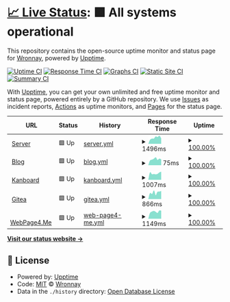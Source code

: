 # [📈 Live Status](https://status.wronnay.net): <!--live status--> **🟩 All systems operational**

This repository contains the open-source uptime monitor and status page for [Wronnay](http://wronnay.net/), powered by [Upptime](https://github.com/upptime/upptime).

[![Uptime CI](https://github.com/Wronnay/status/workflows/Uptime%20CI/badge.svg)](https://github.com/Wronnay/status/actions?query=workflow%3A%22Uptime+CI%22)
[![Response Time CI](https://github.com/Wronnay/status/workflows/Response%20Time%20CI/badge.svg)](https://github.com/Wronnay/status/actions?query=workflow%3A%22Response+Time+CI%22)
[![Graphs CI](https://github.com/Wronnay/status/workflows/Graphs%20CI/badge.svg)](https://github.com/Wronnay/status/actions?query=workflow%3A%22Graphs+CI%22)
[![Static Site CI](https://github.com/Wronnay/status/workflows/Static%20Site%20CI/badge.svg)](https://github.com/Wronnay/status/actions?query=workflow%3A%22Static+Site+CI%22)
[![Summary CI](https://github.com/Wronnay/status/workflows/Summary%20CI/badge.svg)](https://github.com/Wronnay/status/actions?query=workflow%3A%22Summary+CI%22)

With [Upptime](https://upptime.js.org), you can get your own unlimited and free uptime monitor and status page, powered entirely by a GitHub repository. We use [Issues](https://github.com/Wronnay/status/issues) as incident reports, [Actions](https://github.com/Wronnay/status/actions) as uptime monitors, and [Pages](https://status.wronnay.net) for the status page.

<!--start: status pages-->
<!-- This summary is generated by Upptime (https://github.com/upptime/upptime) -->
<!-- Do not edit this manually, your changes will be overwritten -->
<!-- prettier-ignore -->
| URL | Status | History | Response Time | Uptime |
| --- | ------ | ------- | ------------- | ------ |
| <img alt="" src="https://favicons.githubusercontent.com/s3.wronnay.net" height="13"> [Server](http://s3.wronnay.net) | 🟩 Up | [server.yml](https://github.com/Wronnay/status/commits/HEAD/history/server.yml) | <details><summary><img alt="Response time graph" src="./graphs/server/response-time-week.png" height="20"> 1496ms</summary><br><a href="https://status.wronnay.net/history/server"><img alt="Response time 1003" src="https://img.shields.io/endpoint?url=https%3A%2F%2Fraw.githubusercontent.com%2FWronnay%2Fstatus%2FHEAD%2Fapi%2Fserver%2Fresponse-time.json"></a><br><a href="https://status.wronnay.net/history/server"><img alt="24-hour response time 1707" src="https://img.shields.io/endpoint?url=https%3A%2F%2Fraw.githubusercontent.com%2FWronnay%2Fstatus%2FHEAD%2Fapi%2Fserver%2Fresponse-time-day.json"></a><br><a href="https://status.wronnay.net/history/server"><img alt="7-day response time 1496" src="https://img.shields.io/endpoint?url=https%3A%2F%2Fraw.githubusercontent.com%2FWronnay%2Fstatus%2FHEAD%2Fapi%2Fserver%2Fresponse-time-week.json"></a><br><a href="https://status.wronnay.net/history/server"><img alt="30-day response time 1348" src="https://img.shields.io/endpoint?url=https%3A%2F%2Fraw.githubusercontent.com%2FWronnay%2Fstatus%2FHEAD%2Fapi%2Fserver%2Fresponse-time-month.json"></a><br><a href="https://status.wronnay.net/history/server"><img alt="1-year response time 1003" src="https://img.shields.io/endpoint?url=https%3A%2F%2Fraw.githubusercontent.com%2FWronnay%2Fstatus%2FHEAD%2Fapi%2Fserver%2Fresponse-time-year.json"></a></details> | <details><summary><a href="https://status.wronnay.net/history/server">100.00%</a></summary><a href="https://status.wronnay.net/history/server"><img alt="All-time uptime 99.94%" src="https://img.shields.io/endpoint?url=https%3A%2F%2Fraw.githubusercontent.com%2FWronnay%2Fstatus%2FHEAD%2Fapi%2Fserver%2Fuptime.json"></a><br><a href="https://status.wronnay.net/history/server"><img alt="24-hour uptime 100.00%" src="https://img.shields.io/endpoint?url=https%3A%2F%2Fraw.githubusercontent.com%2FWronnay%2Fstatus%2FHEAD%2Fapi%2Fserver%2Fuptime-day.json"></a><br><a href="https://status.wronnay.net/history/server"><img alt="7-day uptime 100.00%" src="https://img.shields.io/endpoint?url=https%3A%2F%2Fraw.githubusercontent.com%2FWronnay%2Fstatus%2FHEAD%2Fapi%2Fserver%2Fuptime-week.json"></a><br><a href="https://status.wronnay.net/history/server"><img alt="30-day uptime 99.94%" src="https://img.shields.io/endpoint?url=https%3A%2F%2Fraw.githubusercontent.com%2FWronnay%2Fstatus%2FHEAD%2Fapi%2Fserver%2Fuptime-month.json"></a><br><a href="https://status.wronnay.net/history/server"><img alt="1-year uptime 99.94%" src="https://img.shields.io/endpoint?url=https%3A%2F%2Fraw.githubusercontent.com%2FWronnay%2Fstatus%2FHEAD%2Fapi%2Fserver%2Fuptime-year.json"></a></details>
| <img alt="" src="https://favicons.githubusercontent.com/blog.wronnay.net" height="13"> [Blog](https://blog.wronnay.net) | 🟩 Up | [blog.yml](https://github.com/Wronnay/status/commits/HEAD/history/blog.yml) | <details><summary><img alt="Response time graph" src="./graphs/blog/response-time-week.png" height="20"> 75ms</summary><br><a href="https://status.wronnay.net/history/blog"><img alt="Response time 420" src="https://img.shields.io/endpoint?url=https%3A%2F%2Fraw.githubusercontent.com%2FWronnay%2Fstatus%2FHEAD%2Fapi%2Fblog%2Fresponse-time.json"></a><br><a href="https://status.wronnay.net/history/blog"><img alt="24-hour response time 94" src="https://img.shields.io/endpoint?url=https%3A%2F%2Fraw.githubusercontent.com%2FWronnay%2Fstatus%2FHEAD%2Fapi%2Fblog%2Fresponse-time-day.json"></a><br><a href="https://status.wronnay.net/history/blog"><img alt="7-day response time 75" src="https://img.shields.io/endpoint?url=https%3A%2F%2Fraw.githubusercontent.com%2FWronnay%2Fstatus%2FHEAD%2Fapi%2Fblog%2Fresponse-time-week.json"></a><br><a href="https://status.wronnay.net/history/blog"><img alt="30-day response time 69" src="https://img.shields.io/endpoint?url=https%3A%2F%2Fraw.githubusercontent.com%2FWronnay%2Fstatus%2FHEAD%2Fapi%2Fblog%2Fresponse-time-month.json"></a><br><a href="https://status.wronnay.net/history/blog"><img alt="1-year response time 420" src="https://img.shields.io/endpoint?url=https%3A%2F%2Fraw.githubusercontent.com%2FWronnay%2Fstatus%2FHEAD%2Fapi%2Fblog%2Fresponse-time-year.json"></a></details> | <details><summary><a href="https://status.wronnay.net/history/blog">100.00%</a></summary><a href="https://status.wronnay.net/history/blog"><img alt="All-time uptime 99.95%" src="https://img.shields.io/endpoint?url=https%3A%2F%2Fraw.githubusercontent.com%2FWronnay%2Fstatus%2FHEAD%2Fapi%2Fblog%2Fuptime.json"></a><br><a href="https://status.wronnay.net/history/blog"><img alt="24-hour uptime 100.00%" src="https://img.shields.io/endpoint?url=https%3A%2F%2Fraw.githubusercontent.com%2FWronnay%2Fstatus%2FHEAD%2Fapi%2Fblog%2Fuptime-day.json"></a><br><a href="https://status.wronnay.net/history/blog"><img alt="7-day uptime 100.00%" src="https://img.shields.io/endpoint?url=https%3A%2F%2Fraw.githubusercontent.com%2FWronnay%2Fstatus%2FHEAD%2Fapi%2Fblog%2Fuptime-week.json"></a><br><a href="https://status.wronnay.net/history/blog"><img alt="30-day uptime 99.94%" src="https://img.shields.io/endpoint?url=https%3A%2F%2Fraw.githubusercontent.com%2FWronnay%2Fstatus%2FHEAD%2Fapi%2Fblog%2Fuptime-month.json"></a><br><a href="https://status.wronnay.net/history/blog"><img alt="1-year uptime 99.95%" src="https://img.shields.io/endpoint?url=https%3A%2F%2Fraw.githubusercontent.com%2FWronnay%2Fstatus%2FHEAD%2Fapi%2Fblog%2Fuptime-year.json"></a></details>
| <img alt="" src="https://favicons.githubusercontent.com/kb.wronnay.net" height="13"> [Kanboard](https://kb.wronnay.net) | 🟩 Up | [kanboard.yml](https://github.com/Wronnay/status/commits/HEAD/history/kanboard.yml) | <details><summary><img alt="Response time graph" src="./graphs/kanboard/response-time-week.png" height="20"> 1007ms</summary><br><a href="https://status.wronnay.net/history/kanboard"><img alt="Response time 978" src="https://img.shields.io/endpoint?url=https%3A%2F%2Fraw.githubusercontent.com%2FWronnay%2Fstatus%2FHEAD%2Fapi%2Fkanboard%2Fresponse-time.json"></a><br><a href="https://status.wronnay.net/history/kanboard"><img alt="24-hour response time 948" src="https://img.shields.io/endpoint?url=https%3A%2F%2Fraw.githubusercontent.com%2FWronnay%2Fstatus%2FHEAD%2Fapi%2Fkanboard%2Fresponse-time-day.json"></a><br><a href="https://status.wronnay.net/history/kanboard"><img alt="7-day response time 1007" src="https://img.shields.io/endpoint?url=https%3A%2F%2Fraw.githubusercontent.com%2FWronnay%2Fstatus%2FHEAD%2Fapi%2Fkanboard%2Fresponse-time-week.json"></a><br><a href="https://status.wronnay.net/history/kanboard"><img alt="30-day response time 1065" src="https://img.shields.io/endpoint?url=https%3A%2F%2Fraw.githubusercontent.com%2FWronnay%2Fstatus%2FHEAD%2Fapi%2Fkanboard%2Fresponse-time-month.json"></a><br><a href="https://status.wronnay.net/history/kanboard"><img alt="1-year response time 978" src="https://img.shields.io/endpoint?url=https%3A%2F%2Fraw.githubusercontent.com%2FWronnay%2Fstatus%2FHEAD%2Fapi%2Fkanboard%2Fresponse-time-year.json"></a></details> | <details><summary><a href="https://status.wronnay.net/history/kanboard">100.00%</a></summary><a href="https://status.wronnay.net/history/kanboard"><img alt="All-time uptime 99.96%" src="https://img.shields.io/endpoint?url=https%3A%2F%2Fraw.githubusercontent.com%2FWronnay%2Fstatus%2FHEAD%2Fapi%2Fkanboard%2Fuptime.json"></a><br><a href="https://status.wronnay.net/history/kanboard"><img alt="24-hour uptime 100.00%" src="https://img.shields.io/endpoint?url=https%3A%2F%2Fraw.githubusercontent.com%2FWronnay%2Fstatus%2FHEAD%2Fapi%2Fkanboard%2Fuptime-day.json"></a><br><a href="https://status.wronnay.net/history/kanboard"><img alt="7-day uptime 100.00%" src="https://img.shields.io/endpoint?url=https%3A%2F%2Fraw.githubusercontent.com%2FWronnay%2Fstatus%2FHEAD%2Fapi%2Fkanboard%2Fuptime-week.json"></a><br><a href="https://status.wronnay.net/history/kanboard"><img alt="30-day uptime 100.00%" src="https://img.shields.io/endpoint?url=https%3A%2F%2Fraw.githubusercontent.com%2FWronnay%2Fstatus%2FHEAD%2Fapi%2Fkanboard%2Fuptime-month.json"></a><br><a href="https://status.wronnay.net/history/kanboard"><img alt="1-year uptime 99.96%" src="https://img.shields.io/endpoint?url=https%3A%2F%2Fraw.githubusercontent.com%2FWronnay%2Fstatus%2FHEAD%2Fapi%2Fkanboard%2Fuptime-year.json"></a></details>
| <img alt="" src="https://favicons.githubusercontent.com/git.kernel.fun" height="13"> [Gitea](https://git.kernel.fun/) | 🟩 Up | [gitea.yml](https://github.com/Wronnay/status/commits/HEAD/history/gitea.yml) | <details><summary><img alt="Response time graph" src="./graphs/gitea/response-time-week.png" height="20"> 866ms</summary><br><a href="https://status.wronnay.net/history/gitea"><img alt="Response time 744" src="https://img.shields.io/endpoint?url=https%3A%2F%2Fraw.githubusercontent.com%2FWronnay%2Fstatus%2FHEAD%2Fapi%2Fgitea%2Fresponse-time.json"></a><br><a href="https://status.wronnay.net/history/gitea"><img alt="24-hour response time 527" src="https://img.shields.io/endpoint?url=https%3A%2F%2Fraw.githubusercontent.com%2FWronnay%2Fstatus%2FHEAD%2Fapi%2Fgitea%2Fresponse-time-day.json"></a><br><a href="https://status.wronnay.net/history/gitea"><img alt="7-day response time 866" src="https://img.shields.io/endpoint?url=https%3A%2F%2Fraw.githubusercontent.com%2FWronnay%2Fstatus%2FHEAD%2Fapi%2Fgitea%2Fresponse-time-week.json"></a><br><a href="https://status.wronnay.net/history/gitea"><img alt="30-day response time 801" src="https://img.shields.io/endpoint?url=https%3A%2F%2Fraw.githubusercontent.com%2FWronnay%2Fstatus%2FHEAD%2Fapi%2Fgitea%2Fresponse-time-month.json"></a><br><a href="https://status.wronnay.net/history/gitea"><img alt="1-year response time 744" src="https://img.shields.io/endpoint?url=https%3A%2F%2Fraw.githubusercontent.com%2FWronnay%2Fstatus%2FHEAD%2Fapi%2Fgitea%2Fresponse-time-year.json"></a></details> | <details><summary><a href="https://status.wronnay.net/history/gitea">100.00%</a></summary><a href="https://status.wronnay.net/history/gitea"><img alt="All-time uptime 99.96%" src="https://img.shields.io/endpoint?url=https%3A%2F%2Fraw.githubusercontent.com%2FWronnay%2Fstatus%2FHEAD%2Fapi%2Fgitea%2Fuptime.json"></a><br><a href="https://status.wronnay.net/history/gitea"><img alt="24-hour uptime 100.00%" src="https://img.shields.io/endpoint?url=https%3A%2F%2Fraw.githubusercontent.com%2FWronnay%2Fstatus%2FHEAD%2Fapi%2Fgitea%2Fuptime-day.json"></a><br><a href="https://status.wronnay.net/history/gitea"><img alt="7-day uptime 100.00%" src="https://img.shields.io/endpoint?url=https%3A%2F%2Fraw.githubusercontent.com%2FWronnay%2Fstatus%2FHEAD%2Fapi%2Fgitea%2Fuptime-week.json"></a><br><a href="https://status.wronnay.net/history/gitea"><img alt="30-day uptime 100.00%" src="https://img.shields.io/endpoint?url=https%3A%2F%2Fraw.githubusercontent.com%2FWronnay%2Fstatus%2FHEAD%2Fapi%2Fgitea%2Fuptime-month.json"></a><br><a href="https://status.wronnay.net/history/gitea"><img alt="1-year uptime 99.96%" src="https://img.shields.io/endpoint?url=https%3A%2F%2Fraw.githubusercontent.com%2FWronnay%2Fstatus%2FHEAD%2Fapi%2Fgitea%2Fuptime-year.json"></a></details>
| <img alt="" src="https://favicons.githubusercontent.com/webpage4.me" height="13"> [WebPage4.Me](https://webpage4.me) | 🟩 Up | [web-page4-me.yml](https://github.com/Wronnay/status/commits/HEAD/history/web-page4-me.yml) | <details><summary><img alt="Response time graph" src="./graphs/web-page4-me/response-time-week.png" height="20"> 1149ms</summary><br><a href="https://status.wronnay.net/history/web-page4-me"><img alt="Response time 1032" src="https://img.shields.io/endpoint?url=https%3A%2F%2Fraw.githubusercontent.com%2FWronnay%2Fstatus%2FHEAD%2Fapi%2Fweb-page4-me%2Fresponse-time.json"></a><br><a href="https://status.wronnay.net/history/web-page4-me"><img alt="24-hour response time 946" src="https://img.shields.io/endpoint?url=https%3A%2F%2Fraw.githubusercontent.com%2FWronnay%2Fstatus%2FHEAD%2Fapi%2Fweb-page4-me%2Fresponse-time-day.json"></a><br><a href="https://status.wronnay.net/history/web-page4-me"><img alt="7-day response time 1149" src="https://img.shields.io/endpoint?url=https%3A%2F%2Fraw.githubusercontent.com%2FWronnay%2Fstatus%2FHEAD%2Fapi%2Fweb-page4-me%2Fresponse-time-week.json"></a><br><a href="https://status.wronnay.net/history/web-page4-me"><img alt="30-day response time 1203" src="https://img.shields.io/endpoint?url=https%3A%2F%2Fraw.githubusercontent.com%2FWronnay%2Fstatus%2FHEAD%2Fapi%2Fweb-page4-me%2Fresponse-time-month.json"></a><br><a href="https://status.wronnay.net/history/web-page4-me"><img alt="1-year response time 1032" src="https://img.shields.io/endpoint?url=https%3A%2F%2Fraw.githubusercontent.com%2FWronnay%2Fstatus%2FHEAD%2Fapi%2Fweb-page4-me%2Fresponse-time-year.json"></a></details> | <details><summary><a href="https://status.wronnay.net/history/web-page4-me">100.00%</a></summary><a href="https://status.wronnay.net/history/web-page4-me"><img alt="All-time uptime 99.97%" src="https://img.shields.io/endpoint?url=https%3A%2F%2Fraw.githubusercontent.com%2FWronnay%2Fstatus%2FHEAD%2Fapi%2Fweb-page4-me%2Fuptime.json"></a><br><a href="https://status.wronnay.net/history/web-page4-me"><img alt="24-hour uptime 100.00%" src="https://img.shields.io/endpoint?url=https%3A%2F%2Fraw.githubusercontent.com%2FWronnay%2Fstatus%2FHEAD%2Fapi%2Fweb-page4-me%2Fuptime-day.json"></a><br><a href="https://status.wronnay.net/history/web-page4-me"><img alt="7-day uptime 100.00%" src="https://img.shields.io/endpoint?url=https%3A%2F%2Fraw.githubusercontent.com%2FWronnay%2Fstatus%2FHEAD%2Fapi%2Fweb-page4-me%2Fuptime-week.json"></a><br><a href="https://status.wronnay.net/history/web-page4-me"><img alt="30-day uptime 100.00%" src="https://img.shields.io/endpoint?url=https%3A%2F%2Fraw.githubusercontent.com%2FWronnay%2Fstatus%2FHEAD%2Fapi%2Fweb-page4-me%2Fuptime-month.json"></a><br><a href="https://status.wronnay.net/history/web-page4-me"><img alt="1-year uptime 99.97%" src="https://img.shields.io/endpoint?url=https%3A%2F%2Fraw.githubusercontent.com%2FWronnay%2Fstatus%2FHEAD%2Fapi%2Fweb-page4-me%2Fuptime-year.json"></a></details>

<!--end: status pages-->

[**Visit our status website →**](https://status.wronnay.net)

## 📄 License

- Powered by: [Upptime](https://github.com/upptime/upptime)
- Code: [MIT](./LICENSE) © [Wronnay](http://wronnay.net/)
- Data in the `./history` directory: [Open Database License](https://opendatacommons.org/licenses/odbl/1-0/)
